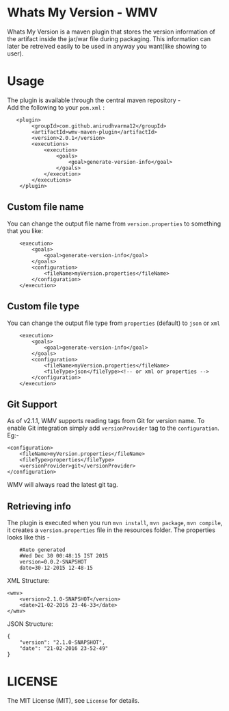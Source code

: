 # Whats My Version - WMV
Whats My Version is a maven plugin that stores the version information of the artifact inside the jar/war file during packaging. This information can later be retreived easily to be used in anyway you want(like showing to user).

# Usage
The plugin is available through the central maven repository -  
Add the following to your `pom.xml` :
```
   <plugin>
		<groupId>com.github.anirudhvarma12</groupId>
    	<artifactId>wmv-maven-plugin</artifactId>
    	<version>2.0.1</version>
    	<executions>
    		<execution>
    			<goals>
    				<goal>generate-version-info</goal>
			    </goals>
    		</execution>
    	</executions>
    </plugin>
 ```
 
## Custom file name
You can change the output file name from `version.properties` to something that you like:
```
	<execution>
		<goals>
			<goal>generate-version-info</goal>
		</goals>
		<configuration>
			<fileName>myVersion.properties</fileName>
		</configuration>
	</execution>
```

## Custom file type
You can change the output file type from `properties` (default) to `json` or `xml`
```
	<execution>
		<goals>
			<goal>generate-version-info</goal>
		</goals>
		<configuration>
			<fileName>myVersion.properties</fileName>
			<fileType>json</fileType><!-- or xml or properties -->
		</configuration>
	</execution>
```
## Git Support
As of v2.1.1, WMV supports reading tags from Git for version name. To enable Git integration simply add `versionProvider` tag to the `configuration`. Eg:- 
```
<configuration>
	<fileName>myVersion.properties</fileName>
	<fileType>properties</fileType>
	<versionProvider>git</versionProvider>
</configuration>
```

WMV will always read the latest git tag.


## Retrieving info
The plugin is executed when you run `mvn install`, `mvn package`, `mvn compile`, it creates a `version.properties` file in the resources folder.
The properties looks like this - 
```
	#Auto generated
	#Wed Dec 30 00:48:15 IST 2015
	version=0.0.2-SNAPSHOT
	date=30-12-2015 12-48-15
```


XML Structure:

```
<wmv>
	<version>2.1.0-SNAPSHOT</version>
	<date>21-02-2016 23-46-33</date>
</wmv>

```

JSON Structure:

```
{
	"version": "2.1.0-SNAPSHOT",
	"date": "21-02-2016 23-52-49"
}
```

# LICENSE
The MIT License (MIT), see `License` for details.
